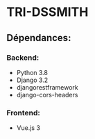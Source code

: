 # TRI-DSSMITH

## Dépendances:

### Backend:
- Python 3.8
- Django 3.2
- djangorestframework
- django-cors-headers

### Frontend: 
- Vue.js 3 


